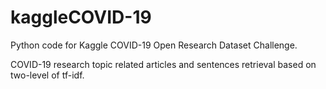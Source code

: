 # kaggleCOVID-19
Python code for Kaggle COVID-19 Open Research Dataset Challenge.

COVID-19 research topic related articles and sentences retrieval based on two-level of tf-idf.
